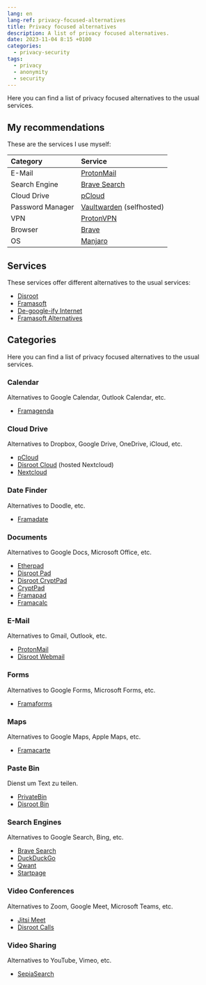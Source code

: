 ```yaml
---
lang: en
lang-ref: privacy-focused-alternatives
title: Privacy focused alternatives
description: A list of privacy focused alternatives.
date: 2023-11-04 8:15 +0100
categories:
  - privacy-security
tags:
  - privacy
  - anonymity
  - security
---
```


Here you can find a list of privacy focused alternatives to the usual services.

## My recommendations

These are the services I use myself:

| Category         | Service                                                                |
|:-----------------|:-----------------------------------------------------------------------|
| E-Mail           | [ProtonMail](https://protonmail.com)                                   |
| Search Engine    | [Brave Search](https://search.brave.com)                               |
| Cloud Drive      | [pCloud](https://pcloud.com)                                           |
| Password Manager | [Vaultwarden](https://github.com/dani-garcia/vaultwarden) (selfhosted) |
| VPN              | [ProtonVPN](https://protonvpn.com)                                     |
| Browser          | [Brave](https://brave.com)                                             |
| OS               | [Manjaro](https://manjaro.org)                                         |

## Services

These services offer different alternatives to the usual services:

- [Disroot](https://disroot.org/en)
- [Framasoft](https://framasoft.org/en)
- [De-google-ify Internet](https://degooglisons-internet.org/en)
- [Framasoft Alternatives](https://alt.framasoft.org)

## Categories

Here you can find a list of privacy focused alternatives to the usual services.

### Calendar

Alternatives to Google Calendar, Outlook Calendar, etc.

- [Framagenda](https://framagenda.org)

### Cloud Drive

Alternatives to Dropbox, Google Drive, OneDrive, iCloud, etc.

- [pCloud](https://www.pcloud.com)
- [Disroot Cloud](https://cloud.disroot.org) (hosted Nextcloud)
- [Nextcloud](https://nextcloud.com)

### Date Finder

Alternatives to Doodle, etc.

- [Framadate](https://framadate.org)

### Documents

Alternatives to Google Docs, Microsoft Office, etc.

- [Etherpad](https://etherpad.org)
- [Disroot Pad](https://pad.disroot.org)
- [Disroot CryptPad](https://cryptpad.disroot.org)
- [CryptPad](https://cryptpad.fr)
- [Framapad](https://framapad.org)
- [Framacalc](https://framacalc.org)

### E-Mail

Alternatives to Gmail, Outlook, etc.

- [ProtonMail](https://protonmail.com)
- [Disroot Webmail](https://webmail.disroot.org)

### Forms

Alternatives to Google Forms, Microsoft Forms, etc.

- [Framaforms](https://framaforms.org)

### Maps

Alternatives to Google Maps, Apple Maps, etc.

- [Framacarte](https://framacarte.org)

### Paste Bin

Dienst um Text zu teilen.

- [PrivateBin](https://privatebin.info)
- [Disroot Bin](https://bin.disroot.org)

### Search Engines

Alternatives to Google Search, Bing, etc.

- [Brave Search](https://search.brave.com)
- [DuckDuckGo](https://duckduckgo.com)
- [Qwant](https://www.qwant.com)
- [Startpage](https://www.startpage.com)

### Video Conferences

Alternatives to Zoom, Google Meet, Microsoft Teams, etc.

- [Jitsi Meet](https://meet.jit.si)
- [Disroot Calls](https://calls.disroot.org)

### Video Sharing

Alternatives to YouTube, Vimeo, etc.

- [SepiaSearch](https://sepiasearch.org)
